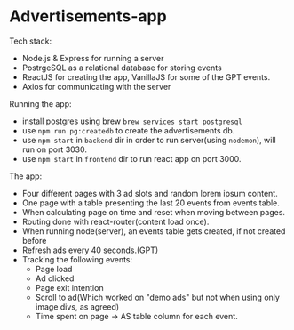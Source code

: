 # Advertisements-app

Tech stack: 
- Node.js & Express for running a server
- PostrgeSQL as a relational database for storing events
- ReactJS for creating the app, VanillaJS for some of the GPT events.
- Axios for communicating with the server

Running the app:
- install postgres using brew `brew services start postgresql`
- use `npm run pg:createdb` to create the advertisements db.
- use `npm start` in `backend` dir in order to run server(using `nodemon`), will run on port 3030.
- use `npm start` in `frontend` dir to run react app on port 3000.

The app:

- Four different pages with 3 ad slots and random lorem ipsum content.
- One page with a table presenting the last 20 events from events table.
- When calculating page on time and reset when moving between pages.
- Routing done with react-router(content load once).
- When running node(server), an events table gets created, if not created before
- Refresh ads every 40 seconds.(GPT)
- Tracking the following events:
  - Page load
  - Ad clicked
  - Page exit intention
  - Scroll to ad(Which worked on "demo ads" but not when using only image divs, as agreed)
  - Time spent on page -> AS table column for each event.

